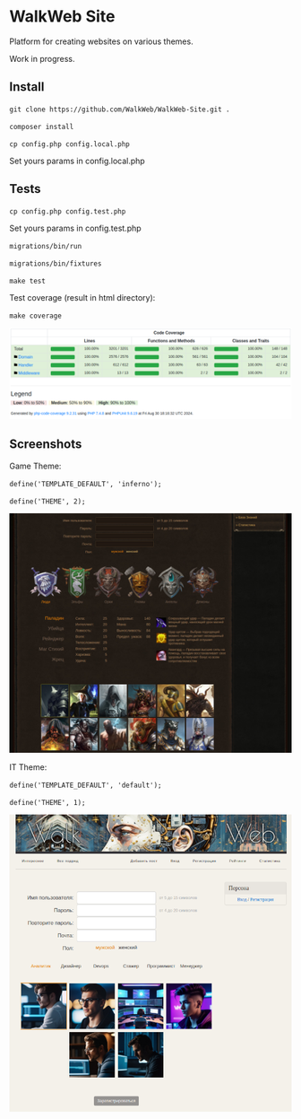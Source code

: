 
# WalkWeb Site

Platform for creating websites on various themes.

Work in progress.

## Install

`git clone https://github.com/WalkWeb/WalkWeb-Site.git .`

`composer install`

`cp config.php config.local.php`

Set yours params in config.local.php

## Tests

`cp config.php config.test.php`

Set yours params in config.test.php

`migrations/bin/run`

`migrations/bin/fixtures`

`make test`

Test coverage (result in html directory):

`make coverage`

![alt text](public/img/test_coverage.png)

## Screenshots

Game Theme:

`define('TEMPLATE_DEFAULT', 'inferno');`

`define('THEME', 2);`

![alt text](public/img/game_theme.png)

IT Theme:

`define('TEMPLATE_DEFAULT', 'default');`

`define('THEME', 1);`

![alt text](public/img/it_theme.png)
